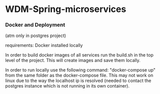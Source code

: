 # WDM-Spring-microservices


### Docker and Deployment
(atm only in postgres project)

requirements: Docker installed locally

In order to build docker images of all services run
the build.sh in the top level of the project. This will 
create images and save them locally.

In order to run locally use the following command:
"docker-compose up" from the same folder as the 
docker-compose file. This may not work on linux due
to the way the localhost ip is resolved (needed to 
contact the postgres instance which is not running
in its own container).